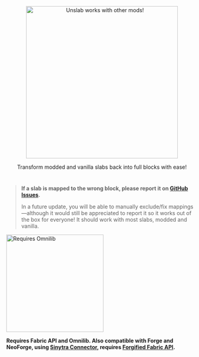 <p align="center">
  <img src="https://cdn.modrinth.com/data/cached_images/9865ba8e180a8e731cdf75a4137f6c2b43ab8cdc.png" alt="Unslab works with other mods!" width="400">
</p>

<div align="center">
  <p>Transform modded and vanilla slabs back into full blocks with ease!</p>
</div>

#

> **If a slab is mapped to the wrong block, please report it on [GitHub Issues](https://github.com/dooji2/unslab/issues).** 
> 
> In a future update, you will be able to manually exclude/fix mappings—although it would still be appreciated to report it so it works out of the box for everyone! It should work with most slabs, modded and vanilla.

<a href="https://modrinth.com/mod/omnilib">
  <img src="https://cdn.modrinth.com/data/cached_images/c6d909828e500ee3995b6401247dcf3acd757e1f_0.webp" alt="Requires Omnilib" width="256">
</a>

**Requires Fabric API and Omnilib. Also compatible with Forge and NeoForge, using [Sinytra Connector](https://modrinth.com/mod/connector), requires [Forgified Fabric API](https://modrinth.com/mod/forgified-fabric-api).**
